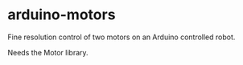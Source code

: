 # arduino-motors
Fine resolution control of two motors on an Arduino controlled robot.

Needs the Motor library.
